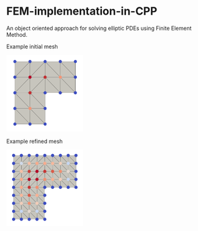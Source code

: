 # FEM-implementation-in-CPP
An object oriented approach for solving elliptic PDEs using Finite Element Method.


Example initial mesh

<img src="pics/sol_init.png" height="200" width="200" >


Example refined mesh

<img src="pics/sol_ref.png" height="200" width="200" >
